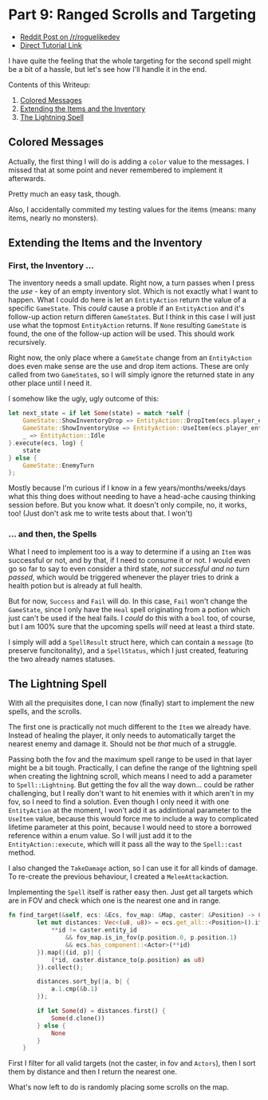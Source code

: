 # Part 9: Ranged Scrolls and Targeting

- [Reddit Post on /r/roguelikedev](https://www.reddit.com/r/roguelikedev/comments/8zia4r/roguelikedev_does_the_complete_roguelike_tutorial/)
- [Direct Tutorial Link](http://rogueliketutorials.com/libtcod/9)

I have quite the feeling that the whole targeting for the second spell might be a bit of a hassle, but let's see how 
I'll handle it in the end. 


Contents of this Writeup:  

1. [Colored Messages](#colored-messages)
2. [Extending the Items and the Inventory](#extending-the-items-and-the-inventory)
3. [The Lightning Spell](#the-lightning-spell)

## Colored Messages

Actually, the first thing I will do is adding a `color` value to the messages. I missed that at some point and never 
remembered to implement it afterwards.

Pretty much an easy task, though.

Also, I accidentally commited my testing values for the items (means: many items, nearly no monsters).

## Extending the Items and the Inventory

### First, the Inventory ...

The inventory needs a small update. Right now, a turn passes when I press the _use_ - key of an empty
inventory slot. Which is not exactly what I want to happen. What I could do here is let an `EntityAction` return
the value of a specific `GameState`. This _could_ cause a proble if an `EntityAction` and it's follow-up action
return differen `GameState`s. But I think in this case I will just use what the topmost `EntityAction` returns. If 
`None` resulting `GameState` is found, the one of the follow-up action will be used. This should work recursively.

Right now, the only place where a `GameState` change from an `EntityAction` does even make sense are the use and drop
item actions. These are only called from two `GameState`s, so I will simply ignore the returned state in any other place
until I need it.

I somehow like the ugly, ugly outcome of this:

```rust
let next_state = if let Some(state) = match *self {
    GameState::ShowInventoryDrop => EntityAction::DropItem(ecs.player_entity_id, item_number as u8),
    GameState::ShowInventoryUse => EntityAction::UseItem(ecs.player_entity_id, item_number as u8),
    _ => EntityAction::Idle
}.execute(ecs, log) {
    state
} else {
    GameState::EnemyTurn
};

```

Mostly because I'm curious if I know in a few years/months/weeks/days what this thing does without needing to 
have a head-ache causing thinking session before. But you know what. It doesn't only compile, no, it works, too!
(Just don't ask me to write tests about that. I won't)

### ... and then, the Spells

What I need to implement too is a way to determine if a using an `Item` was successful or not, and by that, if I 
need to consume it or not. I would even go so far to say to even consider a third state, _not successful and no turn
passed_, which would be triggered whenever the player tries to drink a health potion but is already at full health.

But for now, `Success` and `Fail` will do. In this case, `Fail` won't change the `GameState`, since I only have 
the `Heal` spell originating from a potion which just can't be used if the heal fails. I _could_ do this with 
a `bool` too, of course, but I am 100% sure that the upcoming spells _will_ need at least a third state.

I simply will add a `SpellResult` struct here, which can contain a `message` (to preserve funcitonality), and a 
`SpellStatus`, which I just created, featuring the two already names statuses.


## The Lightning Spell

With all the prequisites done, I can now (finally) start to implement the new spells, and the scrolls.

The first one is practically not much different to the `Item` we already have. Instead of healing the player, it only
needs to automatically target the nearest enemy and damage it. Should not be _that_ much of a struggle.

Passing both the fov and the maximum spell range to be used in that layer might be a bit tough. Practically, I can define
the range of the lightning spell when creating the lightning scroll, which means I need to add a parameter to 
`Spell::Lightning`. But getting the fov all the way down... could be rather challenging, but I really don't want
to hit enemies with it which aren't in my fov, so I need to find a solution. Even though I only need it with one `EntityAction`
at the moment, I won't add it as addintional parameter to the `UseItem` value, because this would force me to include
a way to complicated lifetime parameter at this point, because I would need to store a borrowed reference within a enum value.
So I will just add it to the `EntityAction::execute`, which will it pass all the way to the `Spell::cast` method.

I also changed the `TakeDamage` action, so I can use it for all kinds of damage. To re-create the previous behaviour, I 
created a `MeleeAttack`action.

Implementing the `Spell` itself is rather easy then. Just get all targets which are in FOV and check which one is the
nearest one and in range.

```rust
fn find_target(&self, ecs: &Ecs, fov_map: &Map, caster: &Position) -> Option<(EntityId, u8)> {
        let mut distances: Vec<(u8, u8)> = ecs.get_all::<Position>().iter().filter(|(id, p)| {
            **id != caster.entity_id
                && fov_map.is_in_fov(p.position.0, p.position.1)
                && ecs.has_component::<Actor>(**id)
        }).map(|(id, p)| {
            (*id, caster.distance_to(p.position) as u8)
        }).collect();

        distances.sort_by(|a, b| {
            a.1.cmp(&b.1)
        });

        if let Some(d) = distances.first() {
            Some(d.clone())
        } else {
            None
        }
    }
```

First I filter for all valid targets (not the caster, in fov and `Actors`), then I sort them by distance and then I
return the nearest one.

What's now left to do is randomly placing some scrolls on the map.